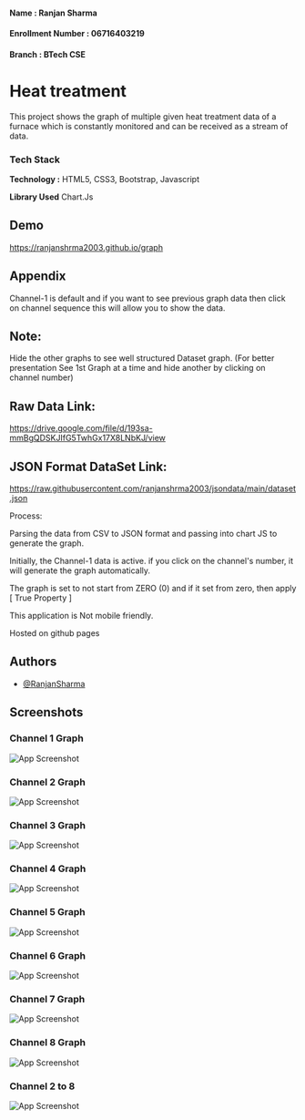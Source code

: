 #### Name : Ranjan Sharma
#### Enrollment Number : 06716403219
#### Branch : BTech CSE

# Heat treatment
This project shows the graph of multiple given heat treatment data of a furnace which is constantly monitored and can be received as a stream of
data.


### Tech Stack

**Technology :** HTML5, CSS3, Bootstrap, Javascript

**Library Used** Chart.Js



  
## Demo

https://ranjanshrma2003.github.io/graph
  
  
## Appendix

Channel-1 is default and if you want to see previous graph data then click on channel sequence this will allow you to show the data.

## Note:

Hide the other graphs to see well structured Dataset graph. (For better presentation See 1st Graph at a time and hide another by clicking on channel number)

## Raw Data Link:
https://drive.google.com/file/d/193sa-mmBgQDSKJIfG5TwhGx17X8LNbKJ/view

## JSON Format DataSet Link: 
https://raw.githubusercontent.com/ranjanshrma2003/jsondata/main/dataset.json

Process:

Parsing the data from CSV to JSON format and passing into chart JS to generate the graph.

Initially, the Channel-1 data is active. if you click on the channel's number, it will generate the graph automatically.

The graph is set to not start from ZERO (0) and if it set from zero, then apply [ True Property ]

This application is Not mobile friendly.

Hosted on github pages


## Authors

- [@RanjanSharma](https://www.github.com/ranjanshrma2003)


  
## Screenshots

### Channel 1 Graph
![App Screenshot](https://raw.githubusercontent.com/ranjanshrma2003/graph/main/screenshots/default-channel.jpeg)
### Channel 2 Graph
![App Screenshot](https://github.com/ranjanshrma2003/graph/blob/main/screenshots/channe-2.jpeg?raw=true)
### Channel 3 Graph
![App Screenshot](https://github.com/ranjanshrma2003/graph/blob/main/screenshots/channel-3.jpeg?raw=true)
### Channel 4 Graph
![App Screenshot](https://github.com/ranjanshrma2003/graph/blob/main/screenshots/channel-4.jpeg?raw=true)

### Channel 5 Graph 
![App Screenshot](https://github.com/ranjanshrma2003/graph/blob/main/screenshots/channel-5.jpeg?raw=true)

### Channel 6 Graph
![App Screenshot](https://github.com/ranjanshrma2003/graph/blob/main/screenshots/channel-6.png?raw=true)

### Channel 7 Graph
![App Screenshot](https://github.com/ranjanshrma2003/graph/blob/main/screenshots/channel-7.png?raw=true)
### Channel 8 Graph
![App Screenshot](https://github.com/ranjanshrma2003/graph/blob/main/screenshots/channel-8.png?raw=true)

### Channel 2 to 8 
![App Screenshot](https://github.com/ranjanshrma2003/graph/blob/main/screenshots/channel2-8.png?raw=true)
